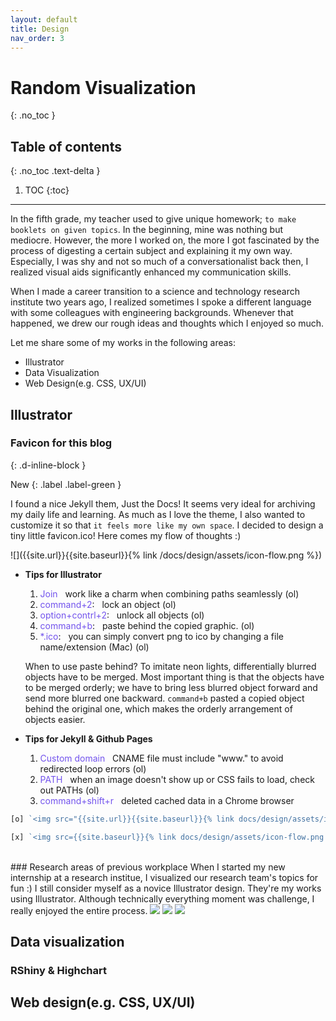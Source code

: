 ```yaml
---
layout: default
title: Design
nav_order: 3
---
```


# Random Visualization
{: .no_toc }

## Table of contents
{: .no_toc .text-delta }

1. TOC
{:toc}

---

In the fifth grade, my teacher used to give unique homework; `to make booklets on given topics`. In the beginning, mine was nothing but mediocre. However, the more I worked on, the more I got fascinated by the process of digesting a certain subject and explaining it my own way. Especially, I was shy and not so much of a conversationalist back then, I realized visual aids significantly enhanced my communication skills.

When I made a career transition to a science and technology research institute two years ago, I realized sometimes I spoke a different language with some colleagues with engineering backgrounds. Whenever that happened, we drew our rough ideas and thoughts which I enjoyed so much. 

Let me share some of my works in the following areas: 

- Illustrator
- Data Visualization
- Web Design(e.g. CSS, UX/UI)

## Illustrator
### Favicon for this blog 
{: .d-inline-block }

New 
{: .label .label-green }

I found a nice Jekyll them, Just the Docs! It seems very ideal for archiving my daily life and learning. As much as I love the theme, I also wanted to customize it so that `it feels more like my own space`. I decided to design a tiny little favicon.ico! Here comes my flow of thoughts :) 

![]({{site.url}}{{site.baseurl}}{% link /docs/design/assets/icon-flow.png %})

- <strong>Tips for Illustrator</strong> 
    1. <span style="color:#7253ed">Join</span> &nbsp; work like a charm when combining paths seamlessly (ol)
    1. <span style="color:#7253ed">command+2</span>: &nbsp; lock an object (ol)
    1. <span style="color:#7253ed">option+contrl+2</span>: &nbsp; unlock all objects (ol)
    1. <span style="color:#7253ed">command+b</span>: &nbsp; paste behind the copied graphic. (ol)
   1. <span style="color:#7253ed">*.ico</span>: &nbsp; you can simply convert png to ico by changing a file name/extension (Mac) (ol)
    
  When to use paste behind? To imitate neon lights, differentially blurred objects have to be merged. Most important thing is that the objects have to be merged orderly; we have to bring less blurred object forward and send more blurred one backward. `command+b` pasted a copied object behind the original one, which makes the orderly arrangement of objects easier.
    

- <strong>Tips for Jekyll & Github Pages</strong>  
    1. <span style="color:#7253ed">Custom domain</span> &nbsp; CNAME file must include "www." to avoid redirected loop errors (ol)
    1. <span style="color:#7253ed">PATH</span> &nbsp; when an image doesn't show up or CSS fails to load, check out PATHs (ol)
    1. <span style="color:#7253ed"> command+shift+r </span> &nbsp; deleted cached data in a Chrome browser

```javascript
[o] `<img src="{{site.url}}{{site.baseurl}}{% link docs/design/assets/icon-flow.png %}">`

[x] `<img src={{site.baseurl}}{% link docs/design/assets/icon-flow.png %}>`
```
 
<br>
### Research areas of previous workplace
When I started my new internship at a research institue, I visualized our research team's topics for fun :) I still consider myself as a novice Illustrator design. They're my works using Illustrator. Although technically everything moment was challenge, I really enjoyed the entire process.

<img src="{{site.url}}{{site.baseurl}}{% link docs/design/assets/researchField.png %}">

<img src="{{site.url}}{{site.baseurl}}{% link docs/design/assets/research2.png %}">

<img src="{{site.url}}{{site.baseurl}}{% link docs/design/assets/research2.png %}">




## Data visualization
### RShiny & Highchart

## Web design(e.g. CSS, UX/UI)
